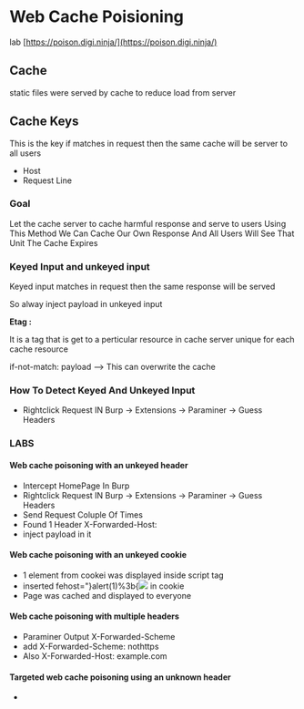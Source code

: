 # Web Cache Poisioning

lab [https://poison.digi.ninja/](https://poison.digi.ninja/)

## Cache

static files were served by cache to reduce load from server

## Cache Keys

This is the key if matches in request then the same cache will be server to all users

- Host
- Request Line

### Goal

Let the cache server to cache harmful response and serve to users
Using This Method We Can Cache Our Own Response And All Users Will See That Unit The Cache Expires

### Keyed Input and unkeyed input

Keyed input matches in request then the same response will be served

So alway inject payload in unkeyed input

**Etag :**

It is a tag that is get to a perticular resource in cache server unique for each cache resource 

if-not-match: payload —> This can overwrite the cache

### How To Detect Keyed And Unkeyed Input
- Rightclick Request IN Burp -> Extensions -> Paraminer -> Guess Headers

### LABS
#### Web cache poisoning with an unkeyed header
- Intercept HomePage In Burp
- Rightclick Request IN Burp -> Extensions -> Paraminer -> Guess Headers
- Send Request Coluple Of Times
- Found 1 Header X-Forwarded-Host:
- inject payload in it

#### Web cache poisoning with an unkeyed cookie
- 1 element from cookei was displayed inside script tag
- inserted fehost="}alert(1)%3b{</script><img src=x onerror="alert(1)"/> in cookie
- Page was cached and displayed to everyone

#### Web cache poisoning with multiple headers
- Paraminer Output X-Forwarded-Scheme
- add X-Forwarded-Scheme: nothttps
- Also X-Forwarded-Host: example.com

#### Targeted web cache poisoning using an unknown header
- 
